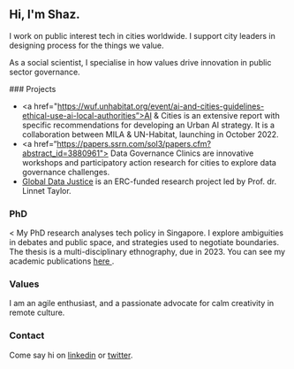 ## Hi, I'm Shaz. 

I work on public interest tech in cities worldwide. I support city leaders in designing process for the things we value.
<p>
As a social scientist, I specialise in how values drive innovation in public sector governance.

<p>
### Projects

- <a href="https://wuf.unhabitat.org/event/ai-and-cities-guidelines-ethical-use-ai-local-authorities”>AI & Cities</a> is an extensive report with specific recommendations for developing an Urban AI strategy. It is a collaboration between MILA & UN-Habitat, launching in October 2022.
- <a href=“https://papers.ssrn.com/sol3/papers.cfm?abstract_id=3880961"> Data Governance Clinics</a> are innovative workshops and participatory action research for cities to explore data governance challenges.
- <a href=“https://globaldatajustice.org/“> Global Data Justice</a> is an ERC-funded research project led by Prof. dr. Linnet Taylor.

### PhD
<
My PhD research analyses tech policy in Singapore. I explore ambiguities in debates and public space, and strategies used to negotiate boundaries. The thesis is a multi-disciplinary ethnography, due in 2023. You can see my academic publications
<a href=“https://research.tilburguniversity.edu/en/persons/shazade-jameson”> here </a>.


### Values

I am an agile enthusiast, and a passionate advocate for calm creativity in remote culture. 


### Contact

Come say hi on <a href = "https://www.linkedin.com/in/shazjameson">linkedin</a> or <a href="https://twitter.com/shazjameson">twitter</a>.
